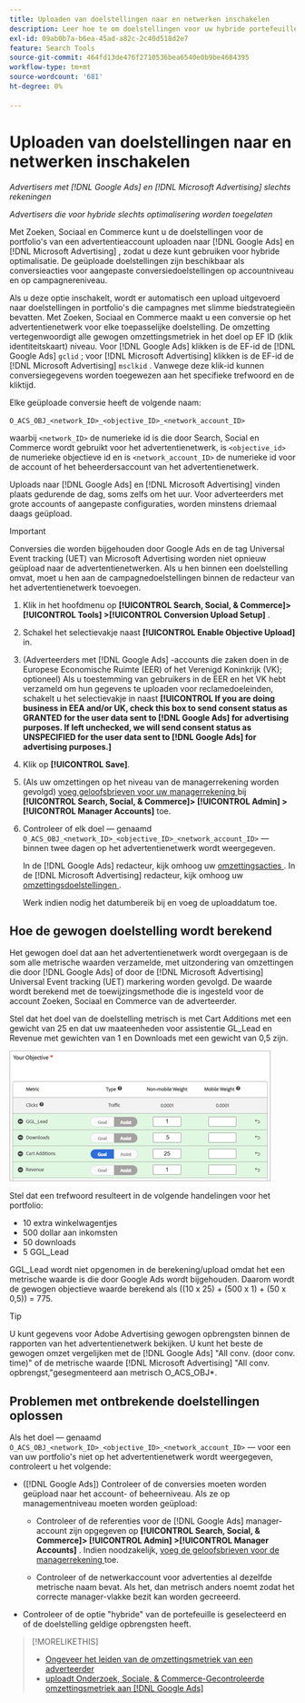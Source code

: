 ```yaml
---
title: Uploaden van doelstellingen naar en netwerken inschakelen
description: Leer hoe te om doelstellingen voor uw hybride portefeuilles aan  [!DNL Google Ads]  en  [!DNL Microsoft Advertising] te uploaden.
exl-id: 09ab0b7a-b6ea-45ad-a82c-2c40d518d2e7
feature: Search Tools
source-git-commit: 464fd13de476f2710536bea6540e0b9be4684395
workflow-type: tm+mt
source-wordcount: '681'
ht-degree: 0%

---
```


# Uploaden van doelstellingen naar en netwerken inschakelen

*Advertisers met [!DNL Google Ads] en [!DNL Microsoft Advertising] slechts rekeningen*

*Advertisers die voor hybride slechts optimalisering worden toegelaten*

Met Zoeken, Sociaal en Commerce kunt u de doelstellingen voor de portfolio&#39;s van een advertentieaccount uploaden naar [!DNL Google Ads] en [!DNL Microsoft Advertising] , zodat u deze kunt gebruiken voor hybride optimalisatie. De geüploade doelstellingen zijn beschikbaar als conversieacties voor aangepaste conversiedoelstellingen op accountniveau en op campagnereniveau.

Als u deze optie inschakelt, wordt er automatisch een upload uitgevoerd naar doelstellingen in portfolio&#39;s die campagnes met slimme biedstrategieën bevatten. Met Zoeken, Sociaal en Commerce maakt u een conversie op het advertentienetwerk voor elke toepasselijke doelstelling. De omzetting vertegenwoordigt alle gewogen omzettingsmetriek in het doel op EF ID (klik identiteitskaart) niveau. Voor [!DNL Google Ads] klikken is de EF-id de [!DNL Google Ads] `gclid` ; voor [!DNL Microsoft Advertising] klikken is de EF-id de [!DNL Microsoft Advertising] `msclkid` . Vanwege deze klik-id kunnen conversiegegevens worden toegewezen aan het specifieke trefwoord en de kliktijd.

Elke geüploade conversie heeft de volgende naam:

`O_ACS_OBJ_<network_ID>_<objective_ID>_<network_account_ID>`

waarbij `<network_ID>` de numerieke id is die door Search, Social en Commerce wordt gebruikt voor het advertentienetwerk, is `<objective_id>` de numerieke objectieve id en is `<network_account_ID>` de numerieke id voor de account of het beheerdersaccount van het advertentienetwerk.

Uploads naar [!DNL Google Ads] en [!DNL Microsoft Advertising] vinden plaats gedurende de dag, soms zelfs om het uur. Voor adverteerders met grote accounts of aangepaste configuraties, worden minstens driemaal daags geüpload.

>[!IMPORTANT]
>
>Conversies die worden bijgehouden door Google Ads en de tag Universal Event tracking (UET) van Microsoft Advertising worden niet opnieuw geüpload naar de advertentienetwerken. Als u hen binnen een doelstelling omvat, moet u hen aan de campagnedoelstellingen binnen de redacteur van het advertentienetwerk toevoegen.

1. Klik in het hoofdmenu op **[!UICONTROL Search, Social, & Commerce]> [!UICONTROL Tools] >[!UICONTROL Conversion Upload Setup]** .

1. Schakel het selectievakje naast **[!UICONTROL Enable Objective Upload]** in.

1. (Adverteerders met [!DNL Google Ads] -accounts die zaken doen in de Europese Economische Ruimte (EER) of het Verenigd Koninkrijk (VK); optioneel) Als u toestemming van gebruikers in de EER en het VK hebt verzameld om hun gegevens te uploaden voor reclamedoeleinden, schakelt u het selectievakje in naast **[!UICONTROL If you are doing business in EEA and/or UK, check this box to send consent status as GRANTED for the user data sent to [!DNL Google Ads] for advertising purposes. If left unchecked, we will send consent status as UNSPECIFIED for the user data sent to [!DNL Google Ads] for advertising purposes.]**

1. Klik op **[!UICONTROL Save]**.

1. (Als uw omzettingen op het niveau van de managerrekening worden gevolgd) [ voeg geloofsbrieven voor uw managerrekening ](/help/search-social-commerce/admin/manager-accounts.md) bij **[!UICONTROL Search, Social, & Commerce]> [!UICONTROL Admin] >[!UICONTROL Manager Accounts]** toe.

1. Controleer of elk doel — genaamd `O_ACS_OBJ_<network_ID>_<objective_ID>_<network_account_ID>` — binnen twee dagen op het advertentienetwerk wordt weergegeven.

   In de [!DNL Google Ads] redacteur, kijk omhoog uw [ omzettingsacties ](https://support.google.com/google-ads/answer/11461796). In de [!DNL Microsoft Advertising] redacteur, kijk omhoog uw [ omzettingsdoelstellingen ](https://help.ads.microsoft.com/#apex/ads/en/56709).

   Werk indien nodig het datumbereik bij en voeg de uploaddatum toe.

## Hoe de gewogen doelstelling wordt berekend

Het gewogen doel dat aan het advertentienetwerk wordt overgegaan is de som alle metrische waarden verzamelde, met uitzondering van omzettingen die door [!DNL Google Ads] of door de [!DNL Microsoft Advertising] Universal Event tracking (UET) markering worden gevolgd. De waarde wordt berekend met de toewijzingsmethode die is ingesteld voor de account Zoeken, Sociaal en Commerce van de adverteerder.

Stel dat het doel van de doelstelling metrisch is met Cart Additions met een gewicht van 25 en dat uw maateenheden voor assistentie GL_Lead en Revenue met gewichten van 1 en Downloads met een gewicht van 0,5 zijn.

![ Voorbeeld van een gewogen doelstelling ](/help/search-social-commerce/assets/objective-example.png " Voorbeeld van een gewogen doelstelling ")

Stel dat een trefwoord resulteert in de volgende handelingen voor het portfolio:

* 10 extra winkelwagentjes
* 500 dollar aan inkomsten
* 50 downloads
* 5 GGL_Lead

GGL_Lead wordt niet opgenomen in de berekening/upload omdat het een metrische waarde is die door Google Ads wordt bijgehouden. Daarom wordt de gewogen objectieve waarde berekend als ((10 x 25) + (500 x 1) + (50 x 0,5)) = 775.

>[!TIP]
>
>U kunt gegevens voor Adobe Advertising gewogen opbrengsten binnen de rapporten van het advertentienetwerk bekijken. U kunt het beste de gewogen omzet vergelijken met de [!DNL Google Ads] &quot;All conv. (door conv. time)&quot; of de metrische waarde [!DNL Microsoft Advertising] &quot;All conv. opbrengst,&quot;gesegmenteerd aan metrisch O_ACS_OBJ*.<!--clarify -->

## Problemen met ontbrekende doelstellingen oplossen

Als het doel — genaamd `O_ACS_OBJ_<network_ID>_<objective_ID>_<network_account_ID>` — voor een van uw portfolio&#39;s niet op het advertentienetwerk wordt weergegeven, controleert u het volgende:

* ([!DNL Google Ads]) Controleer of de conversies moeten worden geüpload naar het account- of beheerniveau. Als ze op managementniveau moeten worden geüpload:

   * Controleer of de referenties voor de [!DNL Google Ads] manager-account zijn opgegeven op **[!UICONTROL Search, Social, & Commerce]> [!UICONTROL Admin] >[!UICONTROL Manager Accounts]** . Indien noodzakelijk, [ voeg de geloofsbrieven voor de managerrekening ](/help/search-social-commerce/admin/manager-accounts.md) toe.

   * Controleer of de netwerkaccount voor advertenties al dezelfde metrische naam bevat. Als het, dan metrisch anders noemt zodat het correcte manager-vlakke bezit kan worden gecreeerd.

* Controleer of de optie &quot;hybride&quot; van de portefeuille is geselecteerd en of de doelstelling geldige opbrengsten heeft.

>[!MORELIKETHIS]
>
>* [ Ongeveer het leiden van de omzettingsmetriek van een adverteerder ](/help/search-social-commerce/admin/conversion-metrics/conversion-metric-about.md)
>* [ uploadt Onderzoek, Sociale, &amp; Commerce-Gecontroleerde omzettingsmetriek aan  [!DNL Google Ads]](conversion-metrics-upload-to-google.md)
